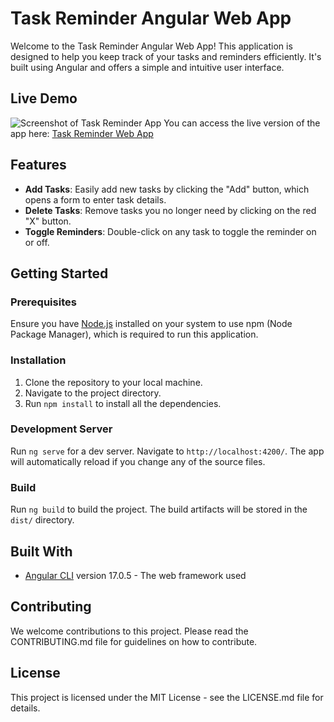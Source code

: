 Task Reminder Angular Web App
=============================

Welcome to the Task Reminder Angular Web App! This application is designed to help you keep track of your tasks and reminders efficiently. It's built using Angular and offers a simple and intuitive user interface.

Live Demo
---------

![Screenshot of Task Reminder App](https://firebasestorage.googleapis.com/v0/b/angular-simple-web-app.appspot.com/o/snapshot.png?alt=media&token=226bf17e-e61f-4e63-b606-0d347197cab9)
You can access the live version of the app here: [Task Reminder Web App](https://angular-simple-web-app.web.app/)

Features
--------

*   **Add Tasks**: Easily add new tasks by clicking the "Add" button, which opens a form to enter task details.
*   **Delete Tasks**: Remove tasks you no longer need by clicking on the red "X" button.
*   **Toggle Reminders**: Double-click on any task to toggle the reminder on or off.

Getting Started
---------------

### Prerequisites

Ensure you have [Node.js](https://nodejs.org/) installed on your system to use npm (Node Package Manager), which is required to run this application.

### Installation

1.  Clone the repository to your local machine.
2.  Navigate to the project directory.
3.  Run `npm install` to install all the dependencies.

### Development Server

Run `ng serve` for a dev server. Navigate to `http://localhost:4200/`. The app will automatically reload if you change any of the source files.

### Build

Run `ng build` to build the project. The build artifacts will be stored in the `dist/` directory.

Built With
----------

*   [Angular CLI](https://github.com/angular/angular-cli) version 17.0.5 - The web framework used

Contributing
------------

We welcome contributions to this project. Please read the CONTRIBUTING.md file for guidelines on how to contribute.

License
-------

This project is licensed under the MIT License - see the LICENSE.md file for details.
